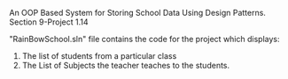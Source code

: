 An OOP Based System for Storing School Data Using Design Patterns.
Section 9-Project 1.14

"RainBowSchool.sln" file contains the code for the project which displays:

1. The list of students from a particular class
2. The List of Subjects the teacher teaches to the students.
